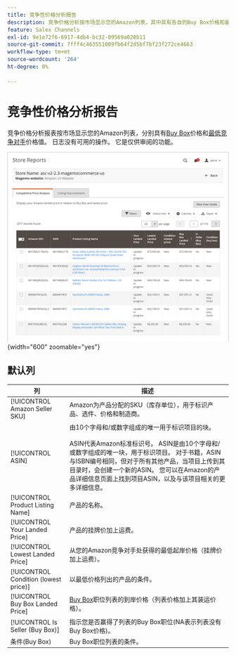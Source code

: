 ```yaml
---
title: 竞争性价格分析报告
description: 竞争价格分析按市场显示您的Amazon列表，其中具有各自的Buy Box价格和最低的竞争对手价格值。
feature: Sales Channels
exl-id: 9e1e72f6-6917-4db4-bc32-09569a028b11
source-git-commit: 7fff4c463551089fb64f2d5bf7bf23f272ce4663
workflow-type: tm+mt
source-wordcount: '264'
ht-degree: 0%

---
```


# 竞争性价格分析报告

竞争价格分析报表按市场显示您的Amazon列表，分别具有[Buy Box](./buy-box-competitor-pricing.md)价格和[最低竞争对手](./lowest-competitor-pricing.md)价格值。 日志没有可用的操作。 它是仅供审阅的功能。

![有竞争力的价格分析报告](assets/amazon-competitive-price-analysis.png){width="600" zoomable="yes"}

## 默认列

| 列 | 描述 |
|---------------------------------------|------------------------------------------------------------------------------------------------------------------------------------------------------------------------------------------------------------------------------------------------------------------------------------------------------------------------------------------------------------------------------------------------------------------------------------------------------------------------------------|
| [!UICONTROL Amazon Seller SKU] | Amazon为产品分配的SKU（库存单位），用于标识产品、选件、价格和制造商。 |
| [!UICONTROL ASIN] | 由10个字母和/或数字组成的唯一用于标识项目的块。<br><br>ASIN代表Amazon标准标识号。 ASIN是由10个字母和/或数字组成的唯一块，用于标识项目。 对于书籍，ASIN与ISBN编号相同，但对于所有其他产品，当项目上传到其目录时，会创建一个新的ASIN。 您可以在Amazon的产品详细信息页面上找到项目ASIN，以及与该项目相关的更多详细信息。 |
| [!UICONTROL Product Listing Name] | 产品的名称。 |
| [!UICONTROL Your Landed Price] | 产品的挂牌价加上运费。 |
| [!UICONTROL Lowest Landed Price] | 从您的Amazon竞争对手处获得的最低起岸价格（挂牌价加上运费）。 |
| [!UICONTROL Condition (lowest price)] | 以最低价格列出的产品的条件。 |
| [!UICONTROL Buy Box Landed Price] | [Buy Box](./buy-box-competitor-pricing.md)职位列表的到岸价格（列表价格加上其装运价格）。 |
| [!UICONTROL Is Seller (Buy Box)] | 指示您是否赢得了列表的Buy Box职位(NA表示列表没有Buy Box价格)。 |
| 条件(Buy Box) | Buy Box职位列表的条件。 |
